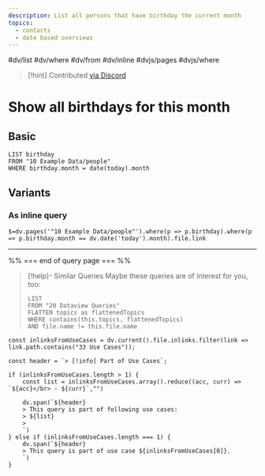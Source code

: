 ```yaml
---
description: List all persons that have birthday the current month
topics:
  - contacts
  - date based overviews
---
```

#dv/list #dv/where #dv/from #dv/inline #dvjs/pages #dvjs/where 


> [!hint] Contributed [via Discord](https://discord.com/channels/686053708261228577/875721010144477204/1008491525321265232)

# Show all birthdays for this month

## Basic 

```dataview
LIST birthday
FROM "10 Example Data/people"
WHERE birthday.month = date(today).month
```

## Variants

### As inline query

`$=dv.pages('"10 Example Data/people"').where(p => p.birthday).where(p => p.birthday.month == dv.date('today').month).file.link`

---
%% === end of query page === %%
> [!help]- Similar Queries
> Maybe these queries are of interest for you, too:
> ```dataview
> LIST
> FROM "20 Dataview Queries"
> FLATTEN topics as flattenedTopics
> WHERE contains(this.topics, flattenedTopics)
> AND file.name != this.file.name
> ```

```dataviewjs
const inlinksFromUseCases = dv.current().file.inlinks.filter(link => link.path.contains("33 Use Cases"));

const header = `> [!info] Part of Use Cases`;

if (inlinksFromUseCases.length > 1) {
	const list = inlinksFromUseCases.array().reduce((acc, curr) => `${acc}</br> - ${curr}`,"")

	dv.span(`${header}
    > This query is part of following use cases:
    > ${list}
    > 
	`)
} else if (inlinksFromUseCases.length === 1) {
	dv.span(`${header}
    > This query is part of use case ${inlinksFromUseCases[0]}.
	`)
}
```